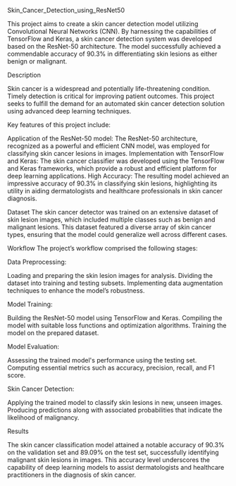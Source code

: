 Skin_Cancer_Detection_using_ResNet50

This project aims to create a skin cancer detection model utilizing Convolutional Neural Networks (CNN). By harnessing the capabilities of TensorFlow and Keras, a skin cancer detection system was developed based on the ResNet-50 architecture. The model successfully achieved a commendable accuracy of 90.3% in differentiating skin lesions as either benign or malignant.

Description

Skin cancer is a widespread and potentially life-threatening condition. Timely detection is critical for improving patient outcomes. This project seeks to fulfill the demand for an automated skin cancer detection solution using advanced deep learning techniques.

Key features of this project include:

Application of the ResNet-50 model: The ResNet-50 architecture, recognized as a powerful and efficient CNN model, was employed for classifying skin cancer lesions in images.
Implementation with TensorFlow and Keras: The skin cancer classifier was developed using the TensorFlow and Keras frameworks, which provide a robust and efficient platform for deep learning applications.
High Accuracy: The resulting model achieved an impressive accuracy of 90.3% in classifying skin lesions, highlighting its utility in aiding dermatologists and healthcare professionals in skin cancer diagnosis.

Dataset
The skin cancer detector was trained on an extensive dataset of skin lesion images, which included multiple classes such as benign and malignant lesions. This dataset featured a diverse array of skin cancer types, ensuring that the model could generalize well across different cases.

Workflow
The project’s workflow comprised the following stages:

Data Preprocessing:

Loading and preparing the skin lesion images for analysis.
Dividing the dataset into training and testing subsets.
Implementing data augmentation techniques to enhance the model’s robustness.

Model Training:

Building the ResNet-50 model using TensorFlow and Keras.
Compiling the model with suitable loss functions and optimization algorithms.
Training the model on the prepared dataset.

Model Evaluation:

Assessing the trained model's performance using the testing set.
Computing essential metrics such as accuracy, precision, recall, and F1 score.

Skin Cancer Detection:

Applying the trained model to classify skin lesions in new, unseen images.
Producing predictions along with associated probabilities that indicate the likelihood of malignancy.

Results

The skin cancer classification model attained a notable accuracy of 90.3% on the validation set and 89.09% on the test set, successfully identifying malignant skin lesions in images. This accuracy level underscores the capability of deep learning models to assist dermatologists and healthcare practitioners in the diagnosis of skin cancer.


